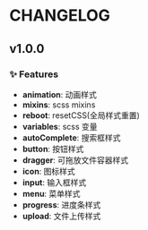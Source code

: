 # CHANGELOG

## v1.0.0

### ✨ Features

- **animation**: 动画样式
- **mixins**: scss mixins
- **reboot**: resetCSS(全局样式重置)
- **variables**: scss 变量
- **autoComplete**: 搜索框样式
- **button**: 按钮样式
- **dragger**: 可拖放文件容器样式
- **icon**: 图标样式
- **input**: 输入框样式
- **menu**: 菜单样式
- **progress**: 进度条样式
- **upload**: 文件上传样式
